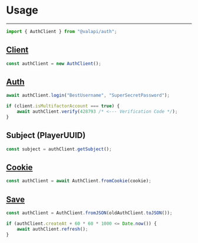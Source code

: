 # Usage

---

```typescript
import { AuthClient } from "@valapi/auth";
```

## [Client](./Client.md#client)

```typescript
const authClient = new AuthClient();
```

## [Auth](./Auth.md#basic-authentication)

```typescript
await authClient.login("BestUsername", "SuperSecretPassword");
```

```typescript
if (client.isMultifactorAccount === true) {
    await authClient.verify(428793 /* <--- Verification Code */);
}
```

## Subject (PlayerUUID)

```typescript
const subject = authClient.getSubject();
```

## [Cookie](./Auth.md#cookie)

```typescript
const authClient = await AuthClient.fromCookie(cookie);
```

## [Save](./Client.md#save)

```typescript
const authClient = AuthClient.fromJSON(oldAuthClient.toJSON());

if (authClient.createAt + 60 * 60 * 1000 <= Date.now()) {
    await authClient.refresh();
}
```

